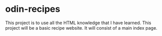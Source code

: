 # odin-recipes
This project is to use all the HTML knowledge that I have learned. This project will be a basic recipe website. 
It will consist of a main index page.